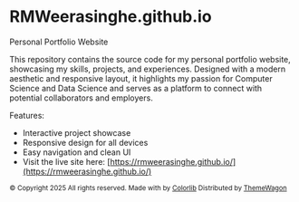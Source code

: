 # RMWeerasinghe.github.io
Personal Portfolio Website

This repository contains the source code for my personal portfolio website, showcasing my skills, projects, and experiences. Designed with a modern aesthetic and responsive layout, it highlights my passion for Computer Science and Data Science and serves as a platform to connect with potential collaborators and employers.

Features:

- Interactive project showcase
- Responsive design for all devices
- Easy navigation and clean UI
- Visit the live site here: [https://rmweerasinghe.github.io/](https://rmweerasinghe.github.io/)

<p><small>&copy; <!-- Link back to Colorlib can't be removed. Template is licensed under CC BY 3.0. -->
Copyright 2025 All rights reserved. Made with <i class="icon-heart" aria-hidden="true"></i> by <a href="https://colorlib.com" target="_blank">Colorlib</a>
<!-- Link back to Colorlib can't be removed. Template is licensed under CC BY 3.0. --> </span> <span>Distributed by <a href="https://themewagon.com" target="_blank">ThemeWagon</a></span></small></p>
